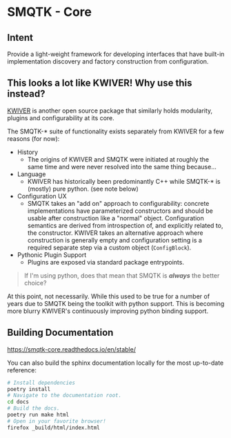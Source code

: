 # SMQTK - Core

## Intent
Provide a light-weight framework for developing interfaces that have built-in
implementation discovery and factory construction from configuration.

## This looks a lot like KWIVER! Why use this instead?
[KWIVER](https://github.com/kitware/kwiver) is another open source package that
similarly holds modularity, plugins and configurability at its core.

The SMQTK-* suite of functionality exists separately from KWIVER for a few
reasons (for now):
* History
  * The origins of KWIVER and SMQTK were initiated at roughly the same
    time and were never resolved into the same thing because...
* Language
  * KWIVER has historically been predominantly C++ while SMQTK-* is (mostly)
    pure python. (see note below)
* Configuration UX
  * SMQTK takes an "add on" approach to configurability: concrete
    implementations have parameterized constructors and should be usable after
    construction like a "normal" object.
    Configuration semantics are derived from introspection of, and explicitly
    related to, the constructor.
    KWIVER takes an alternative approach where construction is generally empty
    and configuration setting is a required separate step via a custom object
    (`ConfigBlock`).
* Pythonic Plugin Support
  * Plugins are exposed via standard package entrypoints.

> If I'm using python, does that mean that SMQTK is __*always*__ the better
> choice?

At this point, not necessarily.
While this used to be true for a number of years due to SMQTK being the toolkit
with python support.
This is becoming more blurry KWIVER's continuously improving python binding
support.

## Building Documentation
https://smqtk-core.readthedocs.io/en/stable/

You can also build the sphinx documentation locally for the most up-to-date
reference:
```bash
# Install dependencies
poetry install
# Navigate to the documentation root.
cd docs
# Build the docs.
poetry run make html
# Open in your favorite browser!
firefox _build/html/index.html
```
